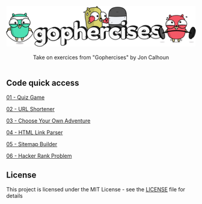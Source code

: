 <div align="center">
  <img width="512" src="https://raw.githubusercontent.com/2n3g5c9/gophercises/master/img/gophercises_banner.png" alt="gophercises">
</div>

<br />

<div align="center">Take on exercices from "Gophercises" by Jon Calhoun</div>

<br />

## Code quick access

[01 - Quiz Game](https://github.com/2n3g5c9/gophercises/tree/master/quiz)

[02 - URL Shortener](https://github.com/2n3g5c9/gophercises/tree/master/urlshort)

[03 - Choose Your Own Adventure](https://github.com/2n3g5c9/gophercises/tree/master/cyoa)

[04 - HTML Link Parser](https://github.com/2n3g5c9/gophercises/tree/master/link)

[05 - Sitemap Builder](https://github.com/2n3g5c9/gophercises/tree/master/sitemap)

[06 - Hacker Rank Problem](https://github.com/2n3g5c9/gophercises/tree/master/hr1)

## License

This project is licensed under the MIT License - see the [LICENSE](LICENSE) file for details